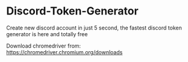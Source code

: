 # Discord-Token-Generator
Create new discord account in just 5 second, the fastest discord token generator is here and totally free

Download chromedriver from: https://chromedriver.chromium.org/downloads
